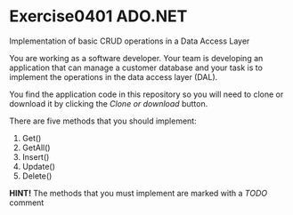 # Exercise0401 ADO.NET
Implementation of basic CRUD operations in a Data Access Layer

You are working as a software developer. Your team is developing an application that can manage a customer database and your task is to implement the operations in the data access layer (DAL). 

You find the application code in this repository so you will need to clone or download it by clicking the *Clone or download* button.

There are five methods that you should implement:
1. Get()
1. GetAll()
1. Insert()
1. Update()
1. Delete()

**HINT!** The methods that you must implement are marked with a *TODO* comment
